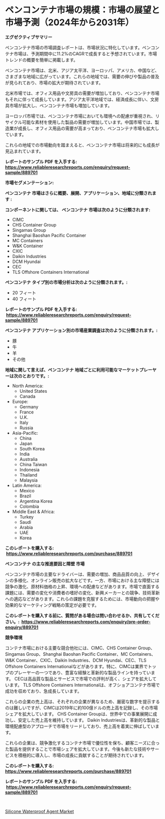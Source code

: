 <p><h1>ペンコンテナ市場の規模：市場の展望と市場予測（2024年から2031年）</h1></p><p><strong>エグゼクティブサマリー</strong></p>
<p><p>ペンコンテナ市場の市場調査レポートは、市場状況に特化しています。ペンコンテナ市場は、予測期間中に11.2%のCAGRで成長すると予想されています。市場トレンドの概要を簡単に掲載します。</p><p>ペンコンテナ市場は、北米、アジア太平洋、ヨーロッパ、アメリカ、中国など、さまざまな地域に広がっています。これらの地域では、需要の伸びや製品の普及が見られており、市場の拡大が期待されています。</p><p>北米市場では、オフィス用品や文房具の需要が増加しており、ペンコンテナ市場もそれに伴って成長しています。アジア太平洋地域では、経済成長に伴い、文房具市場が拡大し、ペンコンテナ市場も増加しています。</p><p>ヨーロッパ市場では、ペンコンテナ市場においても環境への配慮が重視され、リサイクル可能な素材を使用した製品の需要が増加しています。中国市場では、製造業が成長し、オフィス用品の需要が高まっており、ペンコンテナ市場も拡大しています。</p><p>これらの地域での市場動向を踏まえると、ペンコンテナ市場は将来的にも成長が見込まれています。</p></p>
<p><strong>レポートのサンプル PDF を入手する: <a href="https://www.reliableresearchreports.com/enquiry/request-sample/889701">https://www.reliableresearchreports.com/enquiry/request-sample/889701</a></strong></p>
<p><strong>市場セグメンテーション:</strong></p>
<p><strong> ペンコンテナ 市場はさらに概要、展開、アプリケーション、地域に分類されます :</strong></p>
<p><strong>コンポーネントに関しては、 ペンコンテナ 市場は次のように分類されます: &nbsp;</strong></p>
<p><ul><li>CIMC</li><li>CHS Container Group</li><li>Singamas Group</li><li>Shanghai Baoshan Pacific Container</li><li>MC Containers</li><li>W&K Container</li><li>CXIC</li><li>Daikin Industries</li><li>DCM Hyundai</li><li>CEC</li><li>TLS Offshore Containers International</li></ul></p>
<p><strong> ペンコンテナ タイプ別の市場分析は次のように分類されます。:</strong></p>
<p><ul><li>20 フィート</li><li>40 フィート</li></ul></p>
<p><strong>レポートのサンプル PDF を入手する: &nbsp;<a href="https://www.reliableresearchreports.com/enquiry/request-sample/889701">https://www.reliableresearchreports.com/enquiry/request-sample/889701</a></strong></p>
<p><strong> ペンコンテナ アプリケーション別の市場産業調査は次のように分類されます。:</strong></p>
<p><ul><li>豚</li><li>牛</li><li>羊</li><li>その他</li></ul></p>
<p><strong>地域に関して言えば、ペンコンテナ 地域ごとに利用可能なマーケットプレーヤーは次のとおりです。:</strong></p>
<p><ul>
    <li>
        North America:
        <ul>
            <li>United States</li>
            <li>Canada</li>
        </ul>
    </li>
    <li>
        Europe:
        <ul>
            <li>Germany</li>
            <li>France</li>
            <li>U.K.</li>
            <li>Italy</li>
            <li>Russia</li>
        </ul>
    </li>
    <li>
        Asia-Pacific:
        <ul>
            <li>China</li>
            <li>Japan</li>
            <li>South Korea</li>
            <li>India</li>
            <li>Australia</li>
            <li>China Taiwan</li>
            <li>Indonesia</li>
            <li>Thailand</li>
            <li>Malaysia</li>
        </ul>
    </li>
    <li>
        Latin America:
        <ul>
            <li>Mexico</li>
            <li>Brazil</li>
            <li>Argentina Korea</li>
            <li>Colombia</li>
        </ul>
    </li>
    <li>
        Middle East & Africa:
        <ul>
            <li>Turkey</li>
            <li>Saudi</li>
            <li>Arabia</li>
            <li>UAE</li>
            <li>Korea</li>
        </ul>
    </li>
    </ul></p>
<p><strong>このレポートを購入する: &nbsp;<a href="https://www.reliableresearchreports.com/purchase/889701">https://www.reliableresearchreports.com/purchase/889701</a></strong></p>
<p><strong>ペンコンテナ の主な推進要因と障壁 市場</strong></p>
<p><p>ペンコンテナ市場の主要なドライバーは、需要の増加、商品品質の向上、デザインの多様化、オンライン販売の拡大などです。一方、市場における主な障壁には競争の激化、原材料価格の上昇、環境への配慮などがあります。市場で直面する課題には、需要の変化や消費者の嗜好の変化、新興メーカーとの競争、技術革新への適応などがあります。これらの課題を克服するためには、市場動向の把握や効果的なマーケティング戦略の策定が必要です。</p></p>
<p><strong>このレポートを購入する前に、質問がある場合は問い合わせるか、共有してください。:&nbsp; <a href="https://www.reliableresearchreports.com/enquiry/pre-order-enquiry/889701">https://www.reliableresearchreports.com/enquiry/pre-order-enquiry/889701</a></strong></p>
<p><strong>競争環境</strong></p>
<p><p>コンテナ市場における主要な競合他社には、CIMC、CHS Container Group、Singamas Group、Shanghai Baoshan Pacific Container、MC Containers、W&K Container、CXIC、Daikin Industries、DCM Hyundai、CEC、TLS Offshore Containers Internationalなどがあります。特に、CIMCは業界でトップのプレーヤーの一つであり、豊富な経験と革新的な製品ラインを持っています。 CECは高品質な製品とサービスで市場での評判が高く、シェアを拡大しています。 TLS Offshore Containers Internationalは、オフショアコンテナ市場で成功を収めており、急成長しています。</p><p>これらの企業の売上高は、それぞれの企業が異なるため、厳密な数字を提示するのは難しいですが、CIMCは2019年に約100億ドルの売上高を記録し、その市場シェアを拡大しています。 CHS Container Groupは、世界中での事業展開に成功し、安定した売上高を維持しています。 Daikin Industriesは、革新的な製品と環境配慮型のアプローチで市場をリードしており、売上高を着実に伸ばしています。</p><p>これらの企業は、競争激化するコンテナ市場で優位性を保ち、顧客ニーズに合った製品を提供することで市場シェアを拡大しています。今後も新たな技術やサービスを積極的に導入し、市場の成長に貢献することが期待されています。</p></p>
<p><strong>このレポートを購入する: &nbsp; <a href="https://www.reliableresearchreports.com/purchase/889701">https://www.reliableresearchreports.com/purchase/889701</a></strong></p>
<p><strong>レポートのサンプル PDF を入手する: &nbsp;<a href="https://www.reliableresearchreports.com/enquiry/request-sample/889701">https://www.reliableresearchreports.com/enquiry/request-sample/889701</a></strong><strong></strong></p>
<p>&nbsp;</p>
<p><p><a href="https://github.com/Hazelklievgspy6vdcsmu106w/Market-Research-Report-List-1/blob/main/silicone-waterproof-agent-market.md">Silicone Waterproof Agent Market</a></p></p>